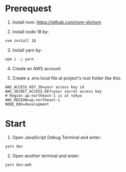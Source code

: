 # Prerequest

1. Install nvm:
https://github.com/nvm-sh/nvm

2. Install node 18 by:
```bash
nvm install 18
```

3. Install yarn by:
```bash
npm i -g yarn
```

4. Create an AWS account

5. Create a .env.local file at project's root folder like this:
```env
AWS_ACCESS_KEY_ID=your access key id
AWS_SECRET_ACCESS_KEY=your secret access key
# Region ap-northeast-1 is at tokyo
AWS_REGION=ap-northeast-1
NODE_ENV=development
```

# Start

1. Open JavaScript Debug Terminal and enter:
```bash
yarn dev
```

2. Open another terminal and enter:
```bash
yarn dev:web
```